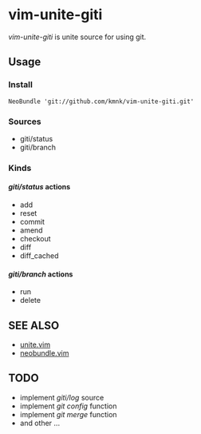 # vim-unite-giti

*vim-unite-giti* is unite source for using git.

## Usage

### Install

    NeoBundle 'git://github.com/kmnk/vim-unite-giti.git'


### Sources

- giti/status
- giti/branch


### Kinds

#### *giti/status* actions

- add
- reset
- commit
- amend
- checkout
- diff
- diff\_cached


#### *giti/branch* actions

- run
- delete


## SEE ALSO

- [unite.vim][unite.vim]
- [neobundle.vim][neobundle.vim]


## TODO

- implement *giti/log* source
- implement *git config* function
- implement *git merge* function
- and other ...

[unite.vim]: https://github.com/Shougo/unite.vim "unite.vim"
[neobundle.vim]: https://github.com/Shougo/neobundle.vim "neobundle.vim"
